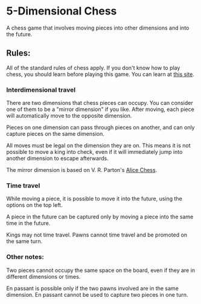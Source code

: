 # 5-Dimensional Chess

A chess game that involves moving pieces into other dimensions and into the future.

## Rules:

All of the standard rules of chess apply. If you don't know how to play chess, you should learn before playing this game. You can learn at [this site](https://www.chess.com/learn-how-to-play-chess "Chess.com").

### Interdimensional travel

There are two dimensions that chess pieces can occupy. You can consider one of them to be a "mirror dimension" if you like. After moving, each piece will automatically move to the opposite dimension.

Pieces on one dimension can pass through pieces on another, and can only capture pieces on the same dimension.

All moves must be legal on the dimension they are on. This means it is not possible to move a king into check, even if it will immediately jump into another dimension to escape afterwards.

The mirror dimension is based on V. R. Parton's [Alice Chess](http://www.chessvariants.com/other.dir/alice.html "Alice: A chess variant").

### Time travel

While moving a piece, it is possible to move it into the future, using the options on the top left.

A piece in the future can be captured only by moving a piece into the same time in the future.

Kings may not time travel. Pawns cannot time travel and be promoted on the same turn.

### Other notes:

Two pieces cannot occupy the same space on the board, even if they are in different dimensions or times.

En passant is possible only if the two pawns involved are in the same dimension. En passant cannot be used to capture two pieces in one turn.
